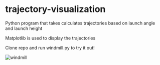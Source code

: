 # trajectory-visualization

Python program that takes calculates trajectories based on launch angle and launch height

Matplotlib is used to display the trajectories

Clone repo and run windmill.py to try it out!

![windmill](https://user-images.githubusercontent.com/88149251/128208895-1d53e691-c5d6-42c5-86e8-3271539538b0.png)


